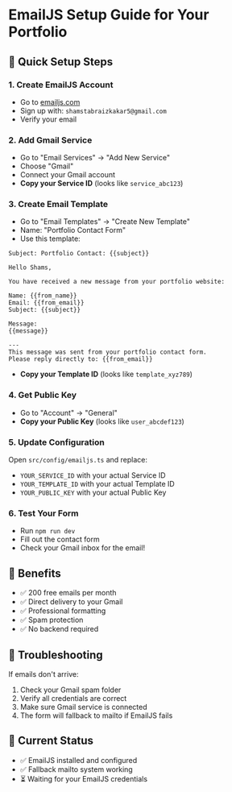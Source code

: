 # EmailJS Setup Guide for Your Portfolio

## 🚀 Quick Setup Steps

### 1. Create EmailJS Account
- Go to [emailjs.com](https://www.emailjs.com/)
- Sign up with: `shamstabraizkakar5@gmail.com`
- Verify your email

### 2. Add Gmail Service
- Go to "Email Services" → "Add New Service"
- Choose "Gmail"
- Connect your Gmail account
- **Copy your Service ID** (looks like `service_abc123`)

### 3. Create Email Template
- Go to "Email Templates" → "Create New Template"
- Name: "Portfolio Contact Form"
- Use this template:

```
Subject: Portfolio Contact: {{subject}}

Hello Shams,

You have received a new message from your portfolio website:

Name: {{from_name}}
Email: {{from_email}}
Subject: {{subject}}

Message:
{{message}}

---
This message was sent from your portfolio contact form.
Please reply directly to: {{from_email}}
```

- **Copy your Template ID** (looks like `template_xyz789`)

### 4. Get Public Key
- Go to "Account" → "General"
- **Copy your Public Key** (looks like `user_abcdef123`)

### 5. Update Configuration
Open `src/config/emailjs.ts` and replace:
- `YOUR_SERVICE_ID` with your actual Service ID
- `YOUR_TEMPLATE_ID` with your actual Template ID  
- `YOUR_PUBLIC_KEY` with your actual Public Key

### 6. Test Your Form
- Run `npm run dev`
- Fill out the contact form
- Check your Gmail inbox for the email!

## 🎯 Benefits
- ✅ 200 free emails per month
- ✅ Direct delivery to your Gmail
- ✅ Professional formatting
- ✅ Spam protection
- ✅ No backend required

## 🔧 Troubleshooting
If emails don't arrive:
1. Check your Gmail spam folder
2. Verify all credentials are correct
3. Make sure Gmail service is connected
4. The form will fallback to mailto if EmailJS fails

## 📧 Current Status
- ✅ EmailJS installed and configured
- ✅ Fallback mailto system working
- ⏳ Waiting for your EmailJS credentials
